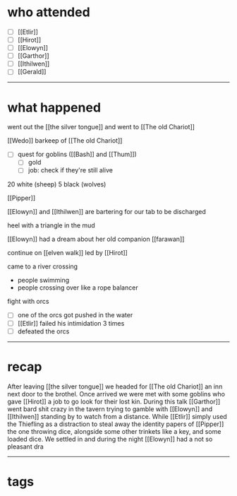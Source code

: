 # who attended

- [ ] [[Etlir]]
- [ ] [[Hirot]]
- [ ] [[Elowyn]]
- [ ] [[Garthor]]
- [ ] [[Ithilwen]]
- [ ] [[Gerald]]

---
# what happened

went out the [[the silver tongue]] and went to [[The old Chariot]] 

[[Wedo]] barkeep of [[The old Chariot]]
- [ ] quest for goblins ([[Bash]] and [[Thum]])
	- [ ] gold
	- [ ] job: check if they're still alive

20 white (sheep)
5 black (wolves)

[[Pipper]]

[[Elowyn]] and [[Ithilwen]] are bartering for our tab to be discharged

heel with a triangle in the mud

[[Elowyn]] had a dream about her old companion [[farawan]]

continue on [[elven walk]] led by [[Hirot]]

came to a river crossing
- people swimming
- people crossing over like a rope balancer

fight with orcs
- [ ] one of the orcs got pushed in the water
- [ ] [[Etlir]] failed his intimidation 3 times
- [ ] defeated the orcs

---
# recap

After leaving [[the silver tongue]] we headed for [[The old Chariot]] an inn next door to the brothel. Once arrived we were met with some goblins who gave [[Hirot]] a job to go look for their lost kin. During this talk [[Garthor]] went bard shit crazy in the tavern trying to gamble with [[Elowyn]] and [[Ithilwen]] standing by to watch from a distance. While [[Etlir]] simply used the Thiefling as a distraction to steal away the identity papers of [[Pipper]] the one throwing dice, alongside some other trinkets like a key, and some loaded dice. We settled in and during the night [[Elowyn]] had a not so pleasant dra

---
# tags

